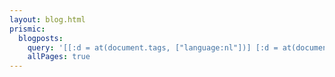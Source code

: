 ```yaml
---
layout: blog.html
prismic:
  blogposts:
    query: '[[:d = at(document.tags, ["language:nl"])] [:d = at(document.type, "blog-nl")]]'
    allPages: true
---
```

